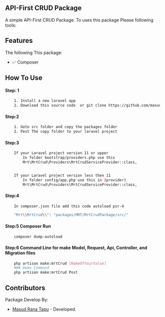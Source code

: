 ## API-First CRUD Package

A simple API-First CRUD Package. To uses this package Please following tools:

## Features

The following This package:

- ✅ Composer

## How To Use

#### Step: 1

```bash
    1. Install a new laravel app
    2. Download this source code  or git clone https://github.com/masudranatapu/crud_package.git
```

#### Step:2

```bash
    1. Goto src folder and copy the packages folder
    2. Pest The copy folder to your laravel project
```

#### Step:3

```bash
    If your Laravel project version 11 or upper
        In folder bootstrap/providers.php use this
        Mrt\MrtCrud\Providers\MrtCrudServiceProvider::class,


    If your Laravel project version less then 11
        In folder config/app.php use this in (provider)
        Mrt\MrtCrud\Providers\MrtCrudServiceProvider::class,

```

#### Step:4

```bash
    In composer.json file add this code autoload psr-4

    "Mrt\\MrtCrud\\": "packages/MRT/MrtCrudPackage/src/"

```

#### Step:5 Composer Run

```bash
    composer dump-autoload
```

#### Step:6 Command Line for make Model, Request, Api, Controller, and Migration files

```bash
    php artisan make:mrtCrud [NameOfYourValue]
    ### Demo Command
    php artisan make:mrtCrud Post
```

## Contributors

Package Develop By:

- [Masud Rana Tapu](https://github.com/masudranatapu) - Developed.

